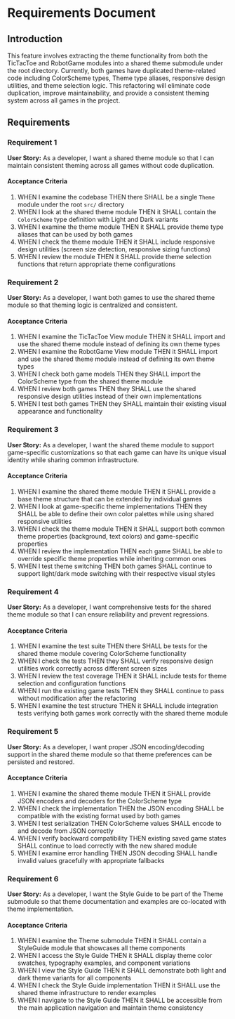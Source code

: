 # Requirements Document

## Introduction

This feature involves extracting the theme functionality from both the TicTacToe and RobotGame modules into a shared theme submodule under the root directory. Currently, both games have duplicated theme-related code including ColorScheme types, Theme type aliases, responsive design utilities, and theme selection logic. This refactoring will eliminate code duplication, improve maintainability, and provide a consistent theming system across all games in the project.

## Requirements

### Requirement 1

**User Story:** As a developer, I want a shared theme module so that I can maintain consistent theming across all games without code duplication.

#### Acceptance Criteria

1. WHEN I examine the codebase THEN there SHALL be a single `Theme` module under the root `src/` directory
2. WHEN I look at the shared theme module THEN it SHALL contain the `ColorScheme` type definition with Light and Dark variants
3. WHEN I examine the theme module THEN it SHALL provide theme type aliases that can be used by both games
4. WHEN I check the theme module THEN it SHALL include responsive design utilities (screen size detection, responsive sizing functions)
5. WHEN I review the module THEN it SHALL provide theme selection functions that return appropriate theme configurations

### Requirement 2

**User Story:** As a developer, I want both games to use the shared theme module so that theming logic is centralized and consistent.

#### Acceptance Criteria

1. WHEN I examine the TicTacToe View module THEN it SHALL import and use the shared theme module instead of defining its own theme types
2. WHEN I examine the RobotGame View module THEN it SHALL import and use the shared theme module instead of defining its own theme types
3. WHEN I check both game models THEN they SHALL import the ColorScheme type from the shared theme module
4. WHEN I review both games THEN they SHALL use the shared responsive design utilities instead of their own implementations
5. WHEN I test both games THEN they SHALL maintain their existing visual appearance and functionality

### Requirement 3

**User Story:** As a developer, I want the shared theme module to support game-specific customizations so that each game can have its unique visual identity while sharing common infrastructure.

#### Acceptance Criteria

1. WHEN I examine the shared theme module THEN it SHALL provide a base theme structure that can be extended by individual games
2. WHEN I look at game-specific theme implementations THEN they SHALL be able to define their own color palettes while using shared responsive utilities
3. WHEN I check the theme module THEN it SHALL support both common theme properties (background, text colors) and game-specific properties
4. WHEN I review the implementation THEN each game SHALL be able to override specific theme properties while inheriting common ones
5. WHEN I test theme switching THEN both games SHALL continue to support light/dark mode switching with their respective visual styles

### Requirement 4

**User Story:** As a developer, I want comprehensive tests for the shared theme module so that I can ensure reliability and prevent regressions.

#### Acceptance Criteria

1. WHEN I examine the test suite THEN there SHALL be tests for the shared theme module covering ColorScheme functionality
2. WHEN I check the tests THEN they SHALL verify responsive design utilities work correctly across different screen sizes
3. WHEN I review the test coverage THEN it SHALL include tests for theme selection and configuration functions
4. WHEN I run the existing game tests THEN they SHALL continue to pass without modification after the refactoring
5. WHEN I examine the test structure THEN it SHALL include integration tests verifying both games work correctly with the shared theme module

### Requirement 5

**User Story:** As a developer, I want proper JSON encoding/decoding support in the shared theme module so that theme preferences can be persisted and restored.

#### Acceptance Criteria

1. WHEN I examine the shared theme module THEN it SHALL provide JSON encoders and decoders for the ColorScheme type
2. WHEN I check the implementation THEN the JSON encoding SHALL be compatible with the existing format used by both games
3. WHEN I test serialization THEN ColorScheme values SHALL encode to and decode from JSON correctly
4. WHEN I verify backward compatibility THEN existing saved game states SHALL continue to load correctly with the new shared module
5. WHEN I examine error handling THEN JSON decoding SHALL handle invalid values gracefully with appropriate fallbacks

### Requirement 6

**User Story:** As a developer, I want the Style Guide to be part of the Theme submodule so that theme documentation and examples are co-located with theme implementation.

#### Acceptance Criteria

1. WHEN I examine the Theme submodule THEN it SHALL contain a StyleGuide module that showcases all theme components
2. WHEN I access the Style Guide THEN it SHALL display theme color swatches, typography examples, and component variations
3. WHEN I view the Style Guide THEN it SHALL demonstrate both light and dark theme variants for all components
4. WHEN I check the Style Guide implementation THEN it SHALL use the shared theme infrastructure to render examples
5. WHEN I navigate to the Style Guide THEN it SHALL be accessible from the main application navigation and maintain theme consistency